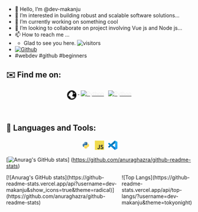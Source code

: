 - 👋 Hello, I’m @dev-makanju
- 👀 I’m interested in building robust and scalable software solutions...
- 🌱 I’m currently working on something cool
- 💞️ I’m looking to collaborate on project involving Vue js and Node js...
- 📫 How to reach me ...
- - Glad to see you here. ![visitors](https://visitor-badge.glitch.me/badge?page_id=${dev-makanju}.${dev-makanju}) 
- [![Github](https://img.shields.io/github/followers/dev-makanju?label=Follow&style=social)](https://github.com/CharalambosIoannou)
- #webdev #github #beginners
## ✉️ Find me on:

<p align="center">
<a href="https://miracool.ml" target="_blank" rel="noopener noreferrer"><img src="https://raw.githubusercontent.com/iconic/open-iconic/master/svg/globe.svg" alt="Python" height="25" style="vertical-align:top;color:#eee; margin:4px"> </a>
<a href="https://www.linkedin.com/in/makanju-oluwafemi-emmanuel-2060bb184/" target="_blank" rel="noopener noreferrer"><img src="https://cdn.jsdelivr.net/npm/simple-icons@v3/icons/linkedin.svg" alt="Python" height="25" style="vertical-align:top; margin:4px;color:#eee;"></a>
<a href="mailto:makurseme@gmail.com"> <img src="https://cdn.jsdelivr.net/npm/simple-icons@v3/icons/gmail.svg" alt="Python" height="25" style="vertical-align:top; margin:4px;color:#eee;"></a>
</p>

<br/>

## 🧰 Languages and Tools:
<p align="center">
<img src="https://raw.githubusercontent.com/github/explore/80688e429a7d4ef2fca1e82350fe8e3517d3494d/topics/python/python.png" alt="Python" height="25" style="vertical-align:top; margin:4px">
<img src="https://raw.githubusercontent.com/github/explore/80688e429a7d4ef2fca1e82350fe8e3517d3494d/topics/javascript/javascript.png" alt="Javascript" height="25" style="vertical-align:top; margin:4px">
<img src="https://raw.githubusercontent.com/github/explore/80688e429a7d4ef2fca1e82350fe8e3517d3494d/topics/visual-studio-code/visual-studio-code.png" alt="VS Code" height="25" style="vertical-align:top; margin:4px">
</p>


[![Anurag's GitHub stats](https://github-readme-stats.vercel.app/api?username=dev-makanju&show_icons=true&theme=radical)]            (https://github.com/anuraghazra/github-readme-stats)

<div class="text-center" style="display:flex;align-item:center;flex:1;flex-direction:row;">
     <div class="class-wrapper">
         [![Anurag's GitHub stats](https://github-readme-stats.vercel.app/api?username=dev-makanju&show_icons=true&theme=radical)]              (https://github.com/anuraghazra/github-readme-stats)
     </div>
     <div class="class-wrapper">
         ![Top Langs](https://github-readme-stats.vercel.app/api/top-langs/?username=dev-makanju&theme=tokyonight)
     </div>
</div>

<!---
  dev-makanju/dev-makanju is a ✨ special ✨ repository because its `README.md` (this file) appears on your GitHub profile.
  You can click the Preview link to take a look at your changes.
--->
